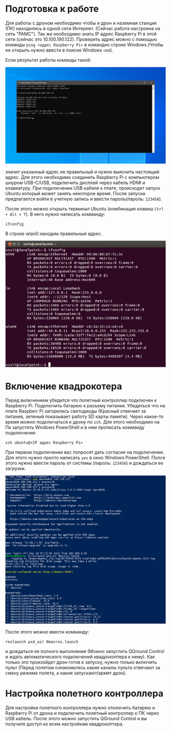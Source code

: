 # Подготовка к работе
Для работы с дроном необходимо чтобы и дрон и наземная станция (ПК) находились в одной сети Интернет. (Сейчас работа настроена на сеть "PAMC"). Так же необходимо знать IP адрес Raspberry Pi в этой сети (сейчас это 10.100.190.122).
Проверить адрес можно с помощью команды `ping <адрес Raspberry Pi>` в командно строке Windows.(Чтобы ее открыть нужно ввести в поиске Windows `cmd`).

Если результат работы команды такой:

![ping](./1.png)

значит указанный адрес не правильный и нужно выяснить настоящий адрес. Для этого необходимо соединить Raspberry Pi с компьютером шнуром USB-C/USB, подключить дисплей через кабель HDMI и клавиатуру. При подключении USB кабеля к плате, происходит запуск Ubuntu который может занять некоторое время.
После запуска предлагается войти в учетную запись и ввести пароль(пароль: `123456`).

После этого можно открыть терминал Ubuntu (комбинация клавиш `Ctrl + Alt + T`). В него нужно написать комманду:
```
ifconfig
```

В строке wlan0 находим правильный адрес.

![ifconfig](./2.png)


# Включение квадрокотера

Перед включением убедится что полетный контроллер подключен к Raspberry Pi.
Подключить батарею к разъему питания. Убедиться что на плате Raspberr Pi загорелись светодиоды (Красный отвечает за питания, зеленый показывает работу SD карты памяти).
Через какое-то время можно подключаться к дрону по `ssh`. Для этого необходимо на Пк запустить Windows PowerShell и в нем прописать комманду подключения:

```
ssh ubuntu@<IP адрес Raspberry Pi>
```
При первом подключении вас попросят дать согласие на подключение. Для этого нужно просто написать `yes` в окно Windows PowerShell.
Полсе этого нужно ввести пароль от системы (пароль: `123456`) и дождаться ее загрузки.

![ifconfig](./3.png)

После этого можно ввести комманду: 
```
roslaunch px4_air 0mavros.launch
```

и дождаться ее полного выполнения (Можно запустить QGround Control и ждать автоматического подключений квадрокоптера к нему). Как только это произойдет дрон готов к запуску, нужно только включить пульт (Перед полетом ознакомьтесь какие каналы пульта отвечают за смену режима полета, а какие запускают/армят дрон). 

# Настройка полетного контроллера 

Для настройки полетного контроллера нужно отключить батарею и Raspberry Pi от дрона и подключить полетный контроллер к ПК через USB кабель. После этого можно запустить QGround Control и вы получите доступ ко всем  настройкам квадрокоптера.


